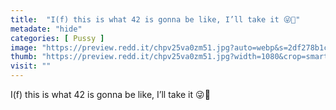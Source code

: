 ```yaml
---
title:  "I(f) this is what 42 is gonna be like, I’ll take it 😜💎"
metadate: "hide"
categories: [ Pussy ]
image: "https://preview.redd.it/chpv25va0zm51.jpg?auto=webp&s=2df278b1c9ec1cf0d1e61f219119d7fc2d8a8ab6"
thumb: "https://preview.redd.it/chpv25va0zm51.jpg?width=1080&crop=smart&auto=webp&s=5d233c8c0509fc2d66f699b3451fd27cce032e3c"
visit: ""
---
```

I(f) this is what 42 is gonna be like, I’ll take it 😜💎
